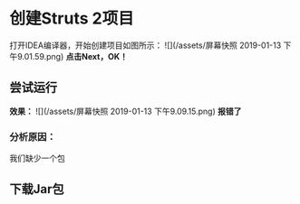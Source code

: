 # 创建Struts 2项目
打开IDEA编译器，开始创建项目如图所示：
![](/assets/屏幕快照 2019-01-13 下午9.01.59.png)
**点击Next，OK！**
## 尝试运行
**效果：**
![](/assets/屏幕快照 2019-01-13 下午9.09.15.png)
**报错了**
### 分析原因：
我们缺少一个包
## 下载Jar包




